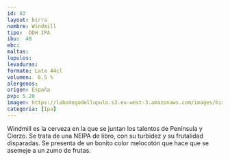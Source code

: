 ```yaml
--- 
id: 83
layout: birra
nombre: Windmill
tipo:  DDH IPA
ibu:  48
ebc:
maltas: 
lupulos: 
levaduras: 
formato: Lata 44cl
volumen:  6.5 %
alergenos: 
origen: España
pvp: 5.20
imagen: https://labodegadellupulo.s3.eu-west-3.amazonaws.com/images/birras/windmill.jpg
categoria: [Ipa]
---
```

Windmill es la cerveza en la que se juntan los talentos de Península y Cierzo. Se trata de una NEIPA de libro, con su turbidez y su frutalidad disparadas. Se presenta de un bonito color melocotón que hace que se asemeje a un zumo de frutas.




